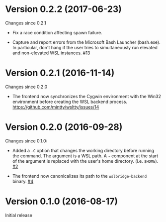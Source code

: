 # Version 0.2.2 (2017-06-23)

Changes since 0.2.1

 * Fix a race condition affecting spawn failure.

 * Capture and report errors from the Microsoft Bash Launcher (bash.exe).
   In particular, don't hang if the user tries to simultaneously run elevated
   and non-elevated WSL instances.
   [#13](https://github.com/rprichard/wslbridge/issues/13)

# Version 0.2.1 (2016-11-14)

Changes since 0.2.0

 * The frontend now synchronizes the Cygwin environment with the Win32
   environment before creating the WSL backend process.
   https://github.com/mintty/wsltty/issues/14

# Version 0.2.0 (2016-09-28)

Changes since 0.1.0:

 * Added a `-C` option that changes the working directory before running the
   command.  The argument is a WSL path.  A `~` component at the start of the
   argument is replaced with the user's home directory.  (i.e. `$HOME`).
   [#2](https://github.com/rprichard/wslbridge/issues/2)

 * The frontend now canonicalizes its path to the `wslbridge-backend` binary.
   [#4](https://github.com/rprichard/wslbridge/issues/4)

# Version 0.1.0 (2016-08-17)

Initial release
